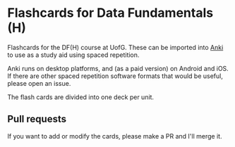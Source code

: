 # Flashcards for Data Fundamentals (H) 
Flashcards for the DF(H) course at UofG. These can be imported into [Anki](https://apps.ankiweb.net/) to use as a study aid using spaced repetition.

Anki runs on desktop platforms, and (as a paid version) on Android and iOS. If there are other spaced repetition software formats that would be useful, please open an issue.

The flash cards are divided into one deck per unit.

## Pull requests
If you want to add or modify the cards, please make a PR and I'll merge it.
